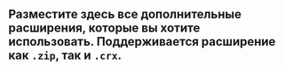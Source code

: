 ## Разместите здесь все дополнительные расширения, которые вы хотите использовать. Поддерживается расширение как `.zip`, так и `.crx`.